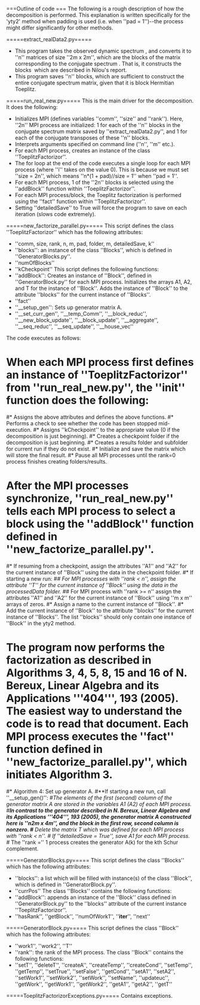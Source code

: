 ===Outline of code ===
The following is a rough description of how the decomposition is performed. This explanation is written specifically for the 'yty2' method when padding is used (i.e. when ''pad = 1'')--the process might differ significantly for other methods.

=====extract_realData2.py=====
* This program takes the observed dynamic spectrum <math>I'(f, t)</math>, and converts it to ''n'' matrices of size ''2m x 2m'', which are the blocks of the matrix corresponding to the conjugate spectrum <math>\widetilde{I}(\tau, f_D)</math>. That is, it constructs the blocks <math>\bar{I}_k</math> which are described in Nilou's report.
* This program saves ''n'' blocks, which are sufficient to construct the entire conjugate spectrum matrix, given that it is block Hermitian Toeplitz.

=====run_real_new.py=====
This is the main driver for the decomposition. It does the following:
* Initializes MPI (defines variables ''comm'', ''size'' and ''rank''). Here, ''2n'' MPI process are initialized: 1 for each of the ''n'' blocks in the conjugate spectrum matrix saved by ''extract_realData2.py'', and 1 for each of the conjugate transposes of these ''n'' blocks.
* Interprets arguments specified on command line (''n'', ''m'' etc.).
* For each MPI process, creates an instance of the class ''ToeplitzFactorizor''. 
* The for loop at the end of the code executes a single loop for each MPI process (where ''i'' takes on the value 0). This is because we must set ''size = 2n'', which means ''n*(1 + pad)//size = 1'' when ''pad = 1''.
* For each MPI process, 1 of the ''2n'' blocks is selected using the ''addBlock'' function within ''ToeplitzFactorizor''.
* For each MPI process/block, the Toeplitz factorization is performed using the ''fact'' function within ''ToeplitzFactorizor''.
* Setting ''detailedSave'' to True will force the program to save on each iteration (slows code extremely).

=====new_factorize_parallel.py=====
This script defines the class ''ToeplitzFactorizor'' which has the following attributes:
* ''comm, size, rank, n, m, pad, folder, m, detailedSave, k''
* ''blocks'': an instance of the class ''Blocks'', which is defined in ''GeneratorBlocks.py''.
* ''numOfBlocks''
* ''kCheckpoint''
This script defines the following functions:
* ''addBlock'': Creates an instance of ''Block'', defined in ''GeneratorBlock.py'' for each MPI process. Initializes the arrays A1, A2, and T for the instance of ''Block''. Adds the instance of ''Block'' to the attribute ''blocks'' for the current instance of ''Blocks''.
* ''fact''
* ''__setup_gen'': Sets up generator matrix A.
* ''__set_curr_gen'', ''__temp_Comm'', ''__block_reduc'', ''__new_block_update'', ''__block_update'', ''__aggregate'', ''__seq_reduc'', ''__seq_update'', ''__house_vec''

The code executes as follows:

# When each MPI process first defines an instance of ''ToeplitzFactorizor'' from ''run_real_new.py'', the ''__init__'' function does the following:
#* Assigns the above attributes and defines the above functions.
#* Performs a check to see whether the code has been stopped mid-execution. 
#* Assigns ''kCheckpoint'' to the appropriate value (0 if the decomposition is just beginning).
#* Creates a checkpoint folder if the decomposition is just beginning.
#* Creates a results folder and subfolder for current run if they do not exist.
#* Initialize and save the matrix which will store the final result.
#* Pause all MPI processes until the rank=0 process finishes creating folders/results.
# After the MPI processes synchronize, ''run_real_new.py'' tells each MPI process to select a block using the ''addBlock'' function defined in ''new_factorize_parallel.py''.
#* If resuming from a checkpoint, assign the attributes ''A1'' and ''A2'' for the current instance of ''Block'' using the data in the checkpoint folder. 
#* If starting a new run: 
#*# For MPI processes with ''rank < n'', assign the attribute ''T'' for the current instance of ''Block'' using the data in the processedData folder.
#*# For MPI process with ''rank >= n'' assign the attributes ''A1'' and ''A2'' for the current instance of ''Block'' using ''m x m'' arrays of zeros.
#* Assign a name to the current instance of ''Block''.
#* Add the current instance of ''Block'' to the attribute ''blocks'' for the current instance of ''Blocks''. The list ''blocks'' should only contain one instance of ''Block'' in the yty2 method.
# The program now performs the factorization as described in Algorithms 3, 4, 5, 8, 15 and 16 of N. Bereux, Linear Algebra and its Applications '''404''', 193 (2005). The easiest way to understand the code is to read that document. Each MPI process executes the ''fact'' function defined in ''new_factorize_parallel.py'', which initiates Algorithm 3.
#* Algorithm 4: Set up generator A.
#**If starting a new run, call ''__setup_gen()'': 
#**The elements of the first (second) column of the generator matrix A are stored in the variables A1 (A2) of each MPI process.
#**In contrast to the generator described in N. Bereux, Linear Algebra and its Applications '''404''', 193 (2005), the generator matrix A constructed here is ''n2m x 4m'', and the block in the first row, second column is nonzero.
#** Delete the matrix T which was defined for each MPI process with ''rank < n''.
#* If ''detailedSave = True'', save A1 for each MPI process.
#* The ''rank ='' 1 process creates the generator A(k) for the kth Schur complement.

=====GeneratorBlocks.py=====
This script defines the class ''Blocks'' which has the following attributes:
* ''blocks'': a list which will be filled with instance(s) of the class ''Block'', which is defined in ''GeneratorBlock.py''.
* ''currPos''
The class ''Blocks'' contains the following functions:
* ''addBlock'': appends an instance of the ''Block'' class defined in ''GeneratorBlock.py'' to the ''blocks'' attribute of the current instance ''ToeplitzFactorizor''.
* ''hasRank'', ''getBlock'', ''numOfWork1'', ''__iter__'', ''next''

=====GeneratorBlock.py=====
This script defines the class ''Block'' which has the following attributes:
* ''work1'', ''work2'', ''T''
* ''rank'': the rank of the MPI process.
The class ''Block'' contains the following functions:
* ''setT'', ''deleteT'', ''createA'', ''createTemp'', ''createCond'', ''setTemp'', ''getTemp'', ''setTrue'', ''setFalse'', ''getCond'', ''setA1'', ''setA2'', ''setWork1'', ''setWork2'', ''setWork'', ''setName'', ''updateuc'', ''getWork'', ''getWork1'', ''getWork2'', ''getA1'', ''getA2'', ''getT''

=====ToeplitzFactorizorExceptions.py=====
Contains exceptions.


